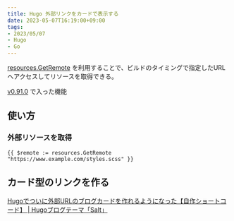```yaml
---
title: Hugo 外部リンクをカードで表示する
date: 2023-05-07T16:19:00+09:00
tags:
- 2023/05/07
- Hugo
- Go
---
```


[resources.GetRemote](https://gohugo.io/hugo-pipes/introduction/#get-resource-with-resourcesget-and-resourcesgetremote) を利用することで、ビルドのタイミングで指定したURLへアクセスしてリソースを取得できる。

[v0.91.0](https://github.com/gohugoio/hugo/releases/tag/v0.91.0) で入った機能

## 使い方

### 外部リソースを取得

````go-html-template
{{ $remote := resources.GetRemote "https://www.example.com/styles.scss" }}
````

## カード型のリンクを作る

[Hugoでついに外部URLのブログカードを作れるようになった【自作ショートコード】 | Hugoブログテーマ「Salt」](https://hugo-theme-salt.okdyy75.com/article/salt/blog-card/)
